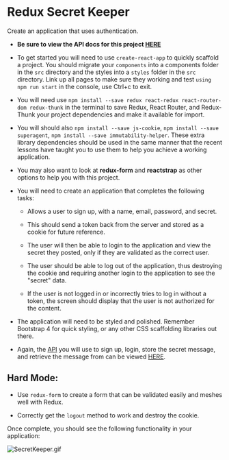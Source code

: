 # Redux Secret Keeper

Create an application that uses authentication.

* **Be sure to view the API docs for this project [HERE](https://github.com/twhitacre/simple-rails-auth/blob/master/README.md)**

* To get started you will need to use `create-react-app` to quickly scaffold a project. You should migrate your `components` into a components folder in the `src` directory and the styles into a `styles` folder in the `src` directory. Link up all pages to make sure they working and test `using npm run start` in the console, use Ctrl+c to exit.

* You will need use `npm install --save redux react-redux react-router-dom redux-thunk` in the terminal to save Redux, React Router, and Redux-Thunk your project dependencies and make it available for import.

* You will should also `npm install --save js-cookie`, `npm install --save superagent`, `npm install --save immutability-helper`. These extra library dependencies should be used in the same manner that the recent lessons have taught you to use them to help you achieve a working application.

* You may also want to look at **redux-form** and **reactstrap** as other options to help you with this project.

* You will need to create an application that completes the following tasks:

  * Allows a user to sign up, with a name, email, password, and secret.

  * This should send a token back from the server and stored as a cookie for future reference.

  * The user will then be able to login to the application and view the secret they posted, only if they are validated as the correct user.

  * The user should be able to log out of the application, thus destroying the cookie and requiring another login to the application to see the "secret" data.

  * If the user is not logged in or incorrectly tries to log in without a token, the screen should display that the user is not authorized for the content.

* The application will need to be styled and polished. Remember Bootstrap 4 for quick styling, or any other CSS scaffolding libraries out there.

* Again, the [API](https://github.com/twhitacre/simple-rails-auth/blob/master/README.md) you will use to sign up, login, store the secret message, and retrieve the message from can be viewed [HERE](https://github.com/twhitacre/simple-rails-auth/blob/master/README.md).

## Hard Mode:  

* Use `redux-form` to create a form that can be validated easily and meshes well with Redux.

* Correctly get the `logout` method to work and destroy the cookie.

Once complete, you should see the following functionality in your application:

![SecretKeeper.gif](https://github.com/carlotapearl/Redux-Secret-Keeper/blob/master/SecretKeeper.gif)
